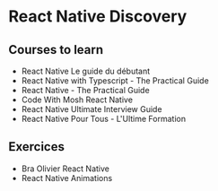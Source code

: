 # React Native Discovery

## Courses to learn

- React Native  Le guide du débutant
- React Native with Typescript - The Practical Guide
- React Native - The Practical Guide
- Code With Mosh React Native
- React Native Ultimate Interview Guide
- React Native Pour Tous - L'Ultime Formation

## Exercices

- Bra Olivier React Native
- React Native Animations
